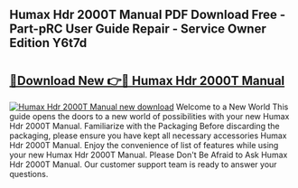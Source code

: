 ## Humax Hdr 2000T Manual PDF Download Free - Part-pRC User Guide Repair - Service Owner Edition Y6t7d

# <h2><a href="http://cf18988.oget.top/?id=Humax+Hdr+2000T+Manual">🔗Download New 👉🔴 Humax Hdr 2000T Manual</a></h2>

[![Humax Hdr 2000T Manual new download](https://i.imgur.com/5g1atiW.png)](http://cf18988.oget.top/?id=Humax+Hdr+2000T+Manual)
Welcome to a New World This guide opens the doors to a new world of possibilities with your new Humax Hdr 2000T Manual. Familiarize with the Packaging Before discarding the packaging, please ensure you have kept all necessary accessories Humax Hdr 2000T Manual. Enjoy the convenience of list of features while using your new Humax Hdr 2000T Manual. Please Don't Be Afraid to Ask Humax Hdr 2000T Manual. Our customer support team is ready to answer your questions.
